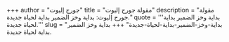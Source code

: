 +++
author = "جورج إليوت"
title = "مقولة جورج إليوت"
description = "مقولة جورج إليوت: بداية وخز الضمير بداية لحياة جديدة."
quote = '''بداية وخز الضمير بداية لحياة جديدة.''' 
slug = "بداية-وخز-الضمير-بداية-لحياة-جديدة"
+++
بداية وخز الضمير بداية لحياة جديدة.
